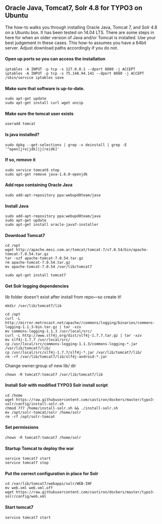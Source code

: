 ## Oracle Java, Tomcat7, Solr 4.8 for TYPO3 on Ubuntu

The how-to walks you through installing Oracle Java, Tomcat 7, and Solr 4.8 on a Ubuntu box. It has been tested on 14.04 LTS. There are some steps in here for when an older version of Java and/or Tomcat is installed. Use your best judgement in these cases. This how-to assumes you have a 64bit server. Adjust download paths accordingly if you do not.

#### Open up ports so you can access the installation

```
iptables -A INPUT -p tcp -s 127.0.0.1 --dport 8080 -j ACCEPT
iptables -A INPUT -p tcp -s 75.148.94.141 --dport 8080 -j ACCEPT
/sbin/service iptables save
```

#### Make sure that software is up-to-date.

```
sudo apt-get update
sudo apt-get install curl wget unzip
```

#### Make sure the tomcat user exists

```
useradd tomcat
```

#### Is java installed?

```
sudo dpkg --get-selections | grep -v deinstall | grep -E '^open[jre|jdk]|j[re|dk]'
```

#### If so, remove it

```
sudo service tomcat6 stop
sudo apt-get remove java-1.6.0-openjdk
```

#### Add repo containing Oracle Java

```
sudo add-apt-repository ppa:webupd8team/java
```

#### Install Java 

```
sudo add-apt-repository ppa:webupd8team/java
sudo apt-get update
sudo apt-get install oracle-java7-installer
```
#### Download Tomcat7

```
cd /opt
wget http://apache.mesi.com.ar/tomcat/tomcat-7/v7.0.54/bin/apache-tomcat-7.0.54.tar.gz
tar -xzf apache-tomcat-7.0.54.tar.gz
rm apache-tomcat-7.0.54.tar.gz
mv apache-tomcat-7.0.54 /var/lib/tomcat7
```
```
sudo apt-get install tomcat7
```
#### Get Solr logging dependencies

lib folder doesn't exist after install from repo—so create it!

```
mkdir /var/lib/tomcat7/lib
```

```
cd /opt
curl -L http://mirror.metrocast.net/apache//commons/logging/binaries/commons-logging-1.1.3-bin.tar.gz | tar -xzv
mv commons-logging-1.1.3 /usr/local/src/
curl -L http://www.slf4j.org/dist/slf4j-1.7.7.tar.gz | tar -xzv
mv slf4j-1.7.7 /usr/local/src/
cp /usr/local/src/commons-logging-1.1.3/commons-logging-*.jar /var/lib/tomcat7/lib/
cp /usr/local/src/slf4j-1.7.7/slf4j-*.jar /var/lib/tomcat7/lib/
rm -rf /var/lib/tomcat7/lib/slf4j-android-*.jar
```

Change owner:group of new lib/ dir

```
chown -R tomcat7:tomcat7 /var/lib/tomcat7/lib
```

#### Install Solr with modified TYPO3 Solr install script

```
cd /home
wget https://raw.githubusercontent.com/castiron/dockers/master/typo3-solr/config/install-solr.sh
chmod 777 /home/install-solr.sh && ./install-solr.sh
mv /opt/solr-tomcat/solr /home/solr
rm -rf /opt/solr-tomcat
```

#### Set permissions

```
chown -R tomcat7:tomcat7 /home/solr
```

#### Startup Tomcat to deploy the war

```
service tomcat7 start
service tomcat7 stop
```


#### Put the correct configuration in place for Solr

```
cd /var/lib/tomcat7/webapps/solr/WEB-INF
mv web.xml web.xml.off
wget https://raw.githubusercontent.com/castiron/dockers/master/typo3-solr/config/web.xml
```

#### Start tomcat7

```
service tomcat7 start
```
